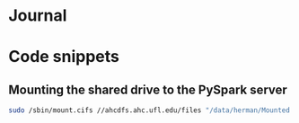 # Journal

# Code snippets

## Mounting the shared drive to the PySpark server

```bash
sudo /sbin/mount.cifs //ahcdfs.ahc.ufl.edu/files "/data/herman/Mounted Drives/UF Health Shared Drive" -o user=herman,dom=ad.ufl.edu,uid=herman,gid=herman,password=$HFA_UFADPWD,sec=ntlmssp,vers=2.0
```
